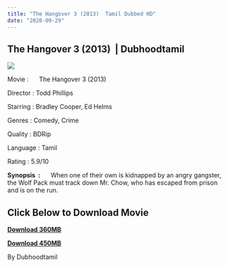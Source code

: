 ```yaml
---
title: "The Hangover 3 (2013)  Tamil Dubbed HD"
date: "2020-09-29"
---
```


## The Hangover 3 (2013)  | Dubhoodtamil

[![](https://1.bp.blogspot.com/-deTvCbgWnCw/XzvT1wgXukI/AAAAAAAABDA/mZdKWZbGWtwchVPtATnelQKe2oHZZvdvQCLcBGAsYHQ/w331-h512/images{7c91919003b18fbfe18f8d0a8715b92cf9e57c9a8b9d318e5deae4019927ce00}2B{7c91919003b18fbfe18f8d0a8715b92cf9e57c9a8b9d318e5deae4019927ce00}252831{7c91919003b18fbfe18f8d0a8715b92cf9e57c9a8b9d318e5deae4019927ce00}2529.jpeg)](https://1.bp.blogspot.com/-deTvCbgWnCw/XzvT1wgXukI/AAAAAAAABDA/mZdKWZbGWtwchVPtATnelQKe2oHZZvdvQCLcBGAsYHQ/s688/images{7c91919003b18fbfe18f8d0a8715b92cf9e57c9a8b9d318e5deae4019927ce00}2B{7c91919003b18fbfe18f8d0a8715b92cf9e57c9a8b9d318e5deae4019927ce00}252831{7c91919003b18fbfe18f8d0a8715b92cf9e57c9a8b9d318e5deae4019927ce00}2529.jpeg)

Movie :      The Hangover 3 (2013) 

Director : Todd Phillips 

Starring : Bradley Cooper, Ed Helms

Genres : Comedy, Crime 

Quality : BDRip

Language : Tamil 

Rating : 5.9/10 

**Synopsis  :**      When one of their own is kidnapped by an angry gangster, the Wolf Pack must track down Mr. Chow, who has escaped from prison and is on the run.

## **Click Below to Download Movie**

**[Download 360MB](https://oncehelp.com/Hangover-3-01)**

**[Download 450MB](https://oncehelp.com/Hangover-3-02)**

By Dubhoodtamil
